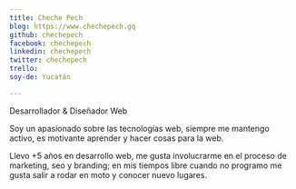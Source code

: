 ```yaml
---
title: Cheche Pech
blog: https://www.chechepech.gq
github: chechepech
facebook: chechepech
linkedin: chechepech
twitter: chechepech
trello:
soy-de: Yucatán

---
```


Desarrollador & Diseñador Web

Soy un apasionado sobre las tecnologías web, siempre me mantengo activo, es motivante aprender y hacer cosas para la web.

Llevo +5 años en desarrollo web, me gusta involucrarme en el proceso de marketing, seo y branding; en mis tiempos libre cuando no programo me gusta salir a rodar en moto y conocer nuevo lugares.
